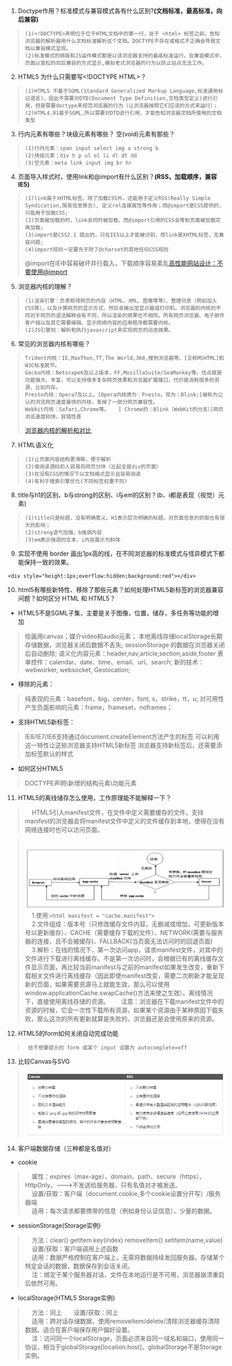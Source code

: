 1. Doctype作用？标准模式与兼容模式各有什么区别?**(文档标准，最高标准，向后兼容)**
>     (1)<!DOCTYPE>声明位于位于HTML文档中的第一行，处于 <html> 标签之前。告知浏览器的解析器用什么文档标准解析这个文档。DOCTYPE不存在或格式不正确会导致文档以兼容模式呈现。
>     (2)标准模式的排版和JS运作模式都是以该浏览器支持的最高标准运行。在兼容模式中，页面以宽松的向后兼容的方式显示,模拟老式浏览器的行为以防止站点无法工作。

2. HTML5 为什么只需要写\<!DOCTYPE HTML\>？
>     (1)HTML5 不基于SGML(Standard Generalized Markup Language,标准通用标记语言)，因此不需要对DTD(Document Type Definition,文档类型定义)进行引用，但是需要doctype来规范浏览器的行为（让浏览器按照它们应该的方式来运行）；
>     (2)HTML4.01基于SGML,所以需要对DTD进行引用，才能告知浏览器文档所使用的文档类型

3. 行内元素有哪些？块级元素有哪些？ 空(void)元素有那些？
>     (1)行内元素：span input select img a strong b 
>     (2)快级元素：div h p ul ol li dl dt dd
>     (3)空元素：meta link input img br hr

4. 页面导入样式时，使用link和@import有什么区别？**(RSS，加载顺序，兼容IE5)**
>     (1)link属于XHTML标签，除了加载CSS外，还能用于定义RSS(Really Simple Syndication,简易信息聚合), 定义rel连接属性等作用；而@import是CSS提供的，只能用于加载CSS;
>     (2)页面被加载的时，link会同时被加载，而@import引用的CSS会等到页面被加载完再加载;
>     (3)import是CSS2.1 提出的，只在IE5以上才能被识别，而link是XHTML标签，无兼容问题;
>     (4)import规则一定要先于除了@charset的其他任何CSS规则
> @import在IE中容易破坏并行载入，下载顺序容易紊乱[高性能网站设计：不要使用@import](https://www.qianduan.net/high-performance-web-site-do-not-use-import/)

5. 浏览器内核的理解？
>     (1)渲染引擎：负责取得网页的内容（HTML、XML、图像等等）、整理讯息（例如加入CSS等），以及计算网页的显示方式，然后会输出至显示器或打印机。浏览器的内核的不同对于网页的语法解释会有不同，所以渲染的效果也不相同。所有网页浏览器、电子邮件客户端以及其它需要编辑、显示网络内容的应用程序都需要内核。
>     (2)JS引擎则：解析和执行javascript来实现网页的动态效果。

6. 常见的浏览器内核有哪些？
>     Trident内核：IE,MaxThon,TT,The World,360,搜狗浏览器等。[又称MSHTML]和W3C标准脱节。
>     Gecko内核：Netscape6及以上版本，FF,MozillaSuite/SeaMonkey等。优点就是功能强大、丰富，可以支持很多复杂网页效果和浏览器扩展接口，代价是消耗很多的资源，比如内存。
>     Presto内核：Opera7及以上。[Opera内核原为：Presto，现为：Blink;]被称为公认的浏览网页速度最快的内核，丢掉了一部分网页兼容性。
>     Webkit内核：Safari,Chrome等。   [ Chrome的：Blink（WebKit的分支）]网页浏览速度较快，容错性差
> [浏览器内核的解析和对比](http://www.cnblogs.com/fullhouse/archive/2011/12/19/2293455.html)

7. HTML语义化
>     (1)让页面内容结构更清晰，便于解析
>     (2)使阅读源码的人容易将网页分块（比起全是div的页面）
>     (3)在没有CSS的情况下以文档格式显示且容易阅读
>     (4)有利于搜索引擎优化(不同标签权重不同)

8. title与h1的区别、b与strong的区别、i与em的区别？(b、i都是表现（视觉）元素)
>     (1)title只是标题，没有明确意义。H1表示层次明确的标题，对页面信息的抓取也有很大的影响；
>     (2)strong语气加强，b强调内容
>     (3)em表示强调的文本，i内容展示为斜体


9. 实现不使用 border 画出1px高的线，在不同浏览器的标准模式与怪异模式下都能保持一致的效果。
```
<div style="height:1px;overflow:hidden;background:red"></div>
```

10. html5有哪些新特性、移除了那些元素？如何处理HTML5新标签的浏览器兼容问题？如何区分 HTML 和 HTML5？
* HTML5不是SGML子集，主要是关于图像，位置，储存，多任务等功能的增加
> 绘画用canvas；媒介video和audio元素；
> 本地离线存储localStorage长期存储数据，浏览器关闭后数据不丢失;
> sessionStorage 的数据在浏览器关闭后自动删除;
> 语义化内容元素：header,nav,article,section,aside,footer
> 表单控件：calendar、date、time、email、url、search;
> 新的技术：webworker, websocket, Geolocation;

* 移除的元素：
> 纯表现的元素：basefont，big，center，font, s，strike，tt，u;
> 对可用性产生负面影响的元素：frame，frameset，noframes；

* 支持HTML5新标签：
> IE8/IE7/IE6支持通过document.createElement方法产生的标签
> 可以利用这一特性让这些浏览器支持HTML5新标签
> 浏览器支持新标签后，还需要添加标签默认的样式

* 如何区分HTML5
> DOCTYPE声明\新增的结构元素\功能元素

11. HTML5的离线储存怎么使用，工作原理能不能解释一下？
>     HTML5引入manifest文件，在文件中定义需要缓存的文件，支持manifest的浏览器会将manifest文件中定义的文件缓存到本地，使得在没有网络连接时也可以访问页面。

>     ![访问流程图](https://raw.githubusercontent.com/0ragdoll0/Front-end-Q-A/master/pic/manifest.jpg)   
>     1.使用:```<html manifest = "cache.manifest">```    
>     2.文件组成：版本号（只修改缓存文件内容，无删减或增加，可更新版本号以更新缓存）、CACHE（需要缓存下载的文件）、NETWORK(需要与服务器的连接，且不会被缓存)、FALLBACK(当页面无法访问时的回退页面)   
>     3.解析：在线的情况下，第一次访问app，请求manifest文件，对其中的文件进行下载进行离线缓存。不是第一次访问时，会根据已有的离线缓存文件显示页面，再比较当前manifest与之前的manifest如果发生改变，重新下载相关文件进行离线缓存（因此即使manifest改变，需要二次刷新才能呈现新的页面，如果需要资源马上就能生效，那么可以使用window.applicationCache.swapCache()方法来使之生效）。离线情况下，直接使用离线存储的资源。   
>     注意：浏览器在下载manifest文件中的资源的时候，它会一次性下载所有资源，如果某个资源由于某种原因下载失败，那么这次的所有更新就算是失败的，浏览器还是会使用原来的资源。
  
12. HTML5的form如何关闭自动完成功能
>      给不想要提示的 form 或某个 input 设置为 autocomplete=off

13. 比较Canvas与SVG
> ![](https://raw.githubusercontent.com/0ragdoll0/Front-end-Q-A/master/pic/Canvas%26SVG.PNG)

14. 客户端数据存储（三种都是名值对）
* cookie
>     属性：expires（max-age）、domain、path、secure（https）、HttpOnly。--->不发送给服务器，只有名值对才被发送。     
>     设置/获取：客户端（document.cookie,多个cookie设置分开写）/服务器端     
>     适用：每次请求都要携带的信息（例如身份认证信息），少量的数据。

* sessionStorage(Storage实例)
>     方法：clear() getItem key(index) removeItem() setItem(name,value)    
>     设置/获取：客户端调用上述函数     
>     适用：数据严格控制在客户端上，无需将数据持续发回服务器。存储某个特定会话的数据，数据保存到会话关闭。    
>     注：绑定于某个服务器对话，文件在本地运行是不可用，浏览器崩溃重启后依然可用。

* localStorage(HTML5 Storage实例)
>     方法：同上      
>     设置/获取：同上    
>     适用：跨对话存储数据，使用removeItem/delete/清除浏览器缓存清除数据。适合在客户端保存用户偏好设置。       
>     注：访问同一个localStorage，页面必须来自同一域名和端口，使用同一协议，相当于globalStorage[location.host]。globalStorage不是Storage实例。

